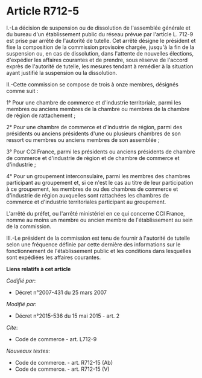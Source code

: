 # Article R712-5

I.-La décision de suspension ou de dissolution de l'assemblée générale et du bureau d'un établissement public du réseau
prévue par l'article L. 712-9 est prise par arrêté de l'autorité de tutelle. Cet arrêté désigne le président et fixe la
composition de la commission provisoire chargée, jusqu'à la fin de la suspension ou, en cas de dissolution, dans l'attente de
nouvelles élections, d'expédier les affaires courantes et de prendre, sous réserve de l'accord exprès de l'autorité de
tutelle, les mesures tendant à remédier à la situation ayant justifié la suspension ou la dissolution. 

II.-Cette commission se compose de trois à onze membres, désignés comme suit : 

1° Pour une chambre de commerce et d'industrie territoriale, parmi les membres ou anciens membres de la chambre ou membres de
la chambre de région de rattachement ; 

2° Pour une chambre de commerce et d'industrie de région, parmi des présidents ou anciens présidents d'une ou plusieurs
chambres de son ressort ou membres ou anciens membres de son assemblée ; 

3° Pour CCI France, parmi les présidents ou anciens présidents de chambre de commerce et d'industrie de région et de chambre
de commerce et d'industrie ; 

4° Pour un groupement interconsulaire, parmi les membres des chambres participant au groupement et, si ce n'est le cas au
titre de leur participation à ce groupement, les membres de ou des chambres de commerce et d'industrie de région auxquelles
sont rattachées les chambres de commerce et d'industrie territoriales participant au groupement.

L'arrêté du préfet, ou l'arrêté ministériel en ce qui concerne CCI France, nomme au moins un membre ou ancien membre de
l'établissement au sein de la commission. 

III.-Le président de la commission est tenu de fournir à l'autorité de tutelle selon une fréquence définie par cette dernière
des informations sur le fonctionnement de l'établissement public et les conditions dans lesquelles sont expédiées les
affaires courantes.

**Liens relatifs à cet article**

_Codifié par_:

  - Décret n°2007-431 du 25 mars 2007

_Modifié par_:

  - Décret n°2015-536 du 15 mai 2015 - art. 2

_Cite_:

  - Code de commerce - art. L712-9

_Nouveaux textes_:

  - Code de commerce. - art. R712-15 (Ab)
  - Code de commerce. - art. R712-15 (V)
